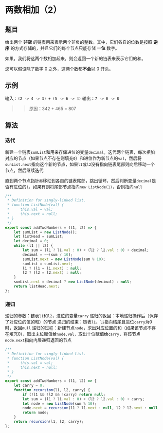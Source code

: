 # 两数相加（2）

## 题目

给出两个 **非空** 的链表用来表示两个非负的整数。其中，它们各自的位数是按照 **逆序** 的方式存储的，并且它们的每个节点只能存储 **一位** 数字。

如果，我们将这两个数相加起来，则会返回一个新的链表来表示它们的和。

您可以假设除了数字 0 之外，这两个数都**不会**以 0 开头。

## 示例

输入：`(2 -> 4 -> 3) + (5 -> 6 -> 4)`
输出：`7 -> 0 -> 8`
>> 原因：342 + 465 = 807

## 算法

### 迭代

新建一个链表`sumList`和用来存储进位的变量`decimal`，迭代两个链表，每次相加对应的节点（如果节点不存在则填充`0`）和进位作为新节点的`val`，然后将`sunList.next`指向这个新的节点，如果`l1`或`l2`没有指向链表尾部则向后移动一个节点，然后继续迭代

直到两个节点指针`都`移动到各自的链表尾部，跳出循环，然后判断变量`decimal`是否有进位的`1`，如果有则将尾部节点指向`new ListNode(1)`，否则指向`null`

```js
/**
 * Definition for singly-linked list.
 * function ListNode(val) {
 *     this.val = val;
 *     this.next = null;
 * }
 */
export const addTwoNumbers = (l1, l2) => {
	let sumList = new ListNode();
	let listHead = sumList;
	let decimal = 0;
	while (l1 || l2) {
		let sum = (l1 ? l1.val : 0) + (l2 ? l2.val : 0) + decimal;
		decimal = ~~(sum / 10);
		sumList.next = new ListNode(sum % 10);
		sumList = sumList.next;
		l1 ? (l1 = l1.next) : null;
		l2 ? (l2 = l2.next) : null;
	}
	sumList.next = decimal ? new ListNode(decimal) : null;
	return listHead.next;
};
```

### 递归

递归的参数：链表`l1`和`l2`，进位的变量`carry`
递归的返回：本地递归操作后（保存了对应位的值的和）的节点
递归的结束：链表`l1`、`l2`指向结尾且进位`carry`为0时，返回`null`
递归的过程：新建节点`node`，求出对应位置的和（如果该节点不存在填充0），取出末位赋值给`node.val`，取出十位赋值给`carry`，将该节点`node.next`指向内层递归返回的节点

```js
/**
 * Definition for singly-linked list.
 * function ListNode(val) {
 *     this.val = val;
 *     this.next = null;
 * }
 */
export const addTwoNumbers = (l1, l2) => {
	let carry = 0;
	function recursion(l1, l2, carry) {
		if (!l1 && !l2 && !carry) return null;
		let sum = (l1 ? l1.val : 0) + (l2 ? l2.val : 0) + carry;
		let node = new ListNode(sum % 10);
		node.next = recursion(l1 ? l1.next : null, l2 ? l2.next : null, ~~(sum / 10));
		return node;
	}
	return recursion(l1, l2, carry);
};
```